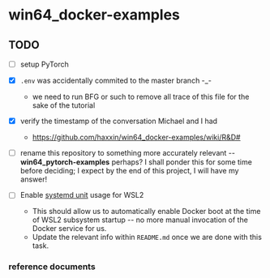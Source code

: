 # win64_docker-examples

## TODO

- [ ] setup PyTorch
- [x] `.env` was accidentally commited to the master branch -_-
  * we need to run BFG or such to remove all trace of this file for the sake
  of the tutorial
- [x] verify the timestamp of the conversation Michael and I had
    * <https://github.com/haxxin/win64_docker-examples/wiki/R&D#>

- [ ] rename this repository to something more accurately relevant -- **win64_pytorch-examples** perhaps? I shall ponder this for some time before deciding; I expect by the end of this project, I will have my answer!
- [ ] Enable [systemd unit][10] usage for WSL2
    * This should allow us to automatically enable Docker boot at the time
    of WSL2 subsystem startup -- no more manual invocation of the Docker
    service for us.
    * Update the relevant info within `README.md` once we are done with this
    task.

### reference documents

[10]: https://learn.microsoft.com/en-us/windows/wsl/systemd

